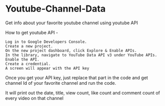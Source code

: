 # Youtube-Channel-Data
Get info about your favorite youtube channel using youtube API

How to get youtube API - 

    Log in to Google Developers Console.
    Create a new project.
    On the new project dashboard, click Explore & Enable APIs.
    In the library, navigate to YouTube Data API v3 under YouTube APIs.
    Enable the API.
    Create a credential.
    A screen will appear with the API key

Once you get your API key, just replace that part in the code and get channel Id of your favorite channel and run the code.

It will print out the date, title, view count, like count and comment count of every video on that channel


